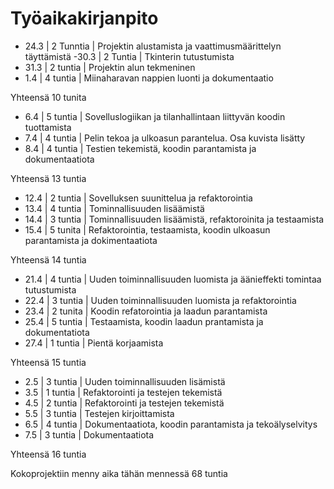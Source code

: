 # Työaikakirjanpito

- 24.3 | 2 Tunntia | Projektin alustamista ja vaattimusmäärittelyn täyttämistä
-30.3 | 2 Tuntia | Tkinterin tutustumista
- 31.3 | 2 tuntia | Projektin alun tekmeninen
- 1.4 | 4 tuntia | Miinaharavan nappien luonti ja dokumentaatio

Yhteensä 10 tunita
  
- 6.4 | 5 tuntia | Sovelluslogiikan ja tilanhallintaan liittyvän koodin tuottamista
- 7.4 | 4 tuntia | Pelin tekoa ja ulkoasun parantelua. Osa kuvista lisätty
- 8.4 | 4 tuntia | Testien tekemistä, koodin parantamista ja dokumentaatiota

Yhteensä 13 tuntia

- 12.4 | 2 tuntia | Sovelluksen suunittelua ja refaktorointia
- 13.4 | 4 tuntia | Tominnallisuuden lisäämistä
- 14.4 | 3 tuntia | Tominnallisuuden lisäämistä, refaktoroinita ja testaamista
- 15.4 | 5 tunita | Refaktorointia, testaamista, koodin ulkoasun parantamista ja dokimentaatiota

Yhteensä 14 tuntia

- 21.4 | 4 tuntia | Uuden toiminnallisuuden luomista ja äänieffekti tomintaa tutustumista
- 22.4 | 3 tuntia | Uuden toiminnallisuuden luomista ja refaktorointia
- 23.4 | 2 tunita | Koodin refatorointia ja laadun parantamista
- 25.4 | 5 tuntia | Testaamista, koodin laadun prantamista ja dokumentatiota
- 27.4 | 1 tuntia | Pientä korjaamista

Yhteensä 15 tuntia

- 2.5 | 3 tuntia | Uuden toiminnallisuuden lisämistä
- 3.5 | 1 tuntia | Refaktorointi ja testejen tekemistä
- 4.5 | 2 tuntia | Refaktorointi ja testejen tekemistä
- 5.5 | 3 tuntia | Testejen kirjoittamista
- 6.5 | 4 tuntia | Dokumentaatiota, koodin parantamista ja tekoälyselvitys
- 7.5 | 3 tuntia | Dokumentaatiota

Yhteensä 16 tuntia

Kokoprojektiin menny aika tähän mennessä 68 tuntia

